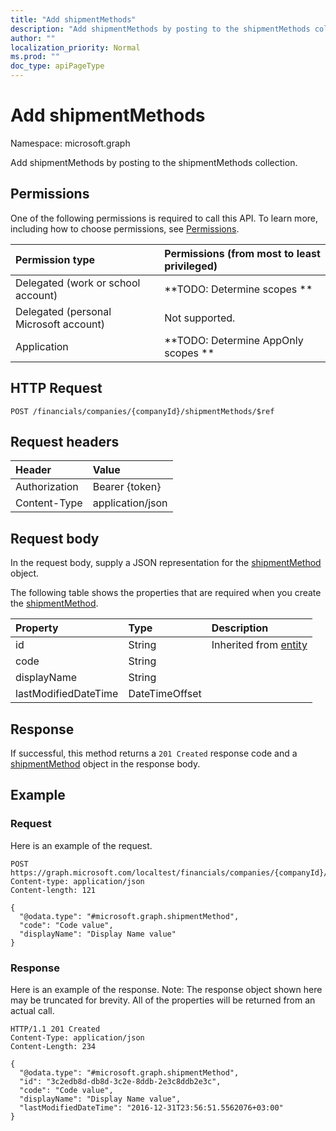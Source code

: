 ```yaml
---
title: "Add shipmentMethods"
description: "Add shipmentMethods by posting to the shipmentMethods collection."
author: ""
localization_priority: Normal
ms.prod: ""
doc_type: apiPageType
---
```


# Add shipmentMethods

Namespace: microsoft.graph

Add shipmentMethods by posting to the shipmentMethods collection.

## Permissions
One of the following permissions is required to call this API. To learn more, including how to choose permissions, see [Permissions](/concepts/permissions-reference.md).

|Permission type|Permissions (from most to least privileged)|
|:---|:---|
|Delegated (work or school account)|**TODO: Determine scopes **|
|Delegated (personal Microsoft account)|Not supported.|
|Application|**TODO: Determine AppOnly scopes **|

## HTTP Request
<!-- {
  "blockType": "ignored"
}
-->
``` http
POST /financials/companies/{companyId}/shipmentMethods/$ref
```

## Request headers
|Header|Value|
|:---|:---|
|Authorization|Bearer {token}|
|Content-Type|application/json|

## Request body
In the request body, supply a JSON representation for the [shipmentMethod](../resources/shipmentmethod.md) object.

The following table shows the properties that are required when you create the [shipmentMethod](../resources/shipmentmethod.md).

|Property|Type|Description|
|:---|:---|:---|
|id|String| Inherited from [entity](../resources/entity.md)|
|code|String||
|displayName|String||
|lastModifiedDateTime|DateTimeOffset||



## Response
If successful, this method returns a `201 Created` response code and a [shipmentMethod](../resources/shipmentmethod.md) object in the response body.

## Example

### Request
Here is an example of the request.
<!-- {
  "blockType": "request",
  "name": "create_shipmentmethod_from_"
}
-->
``` http
POST https://graph.microsoft.com/localtest/financials/companies/{companyId}/shipmentMethods
Content-type: application/json
Content-length: 121

{
  "@odata.type": "#microsoft.graph.shipmentMethod",
  "code": "Code value",
  "displayName": "Display Name value"
}
```

### Response
Here is an example of the response. Note: The response object shown here may be truncated for brevity. All of the properties will be returned from an actual call.
<!-- {
  "blockType": "response",
  "truncated": true,
  "@odata.type": "microsoft.graph.shipmentmethod"
}
-->
``` http
HTTP/1.1 201 Created
Content-Type: application/json
Content-Length: 234

{
  "@odata.type": "#microsoft.graph.shipmentMethod",
  "id": "3c2edb8d-db8d-3c2e-8ddb-2e3c8ddb2e3c",
  "code": "Code value",
  "displayName": "Display Name value",
  "lastModifiedDateTime": "2016-12-31T23:56:51.5562076+03:00"
}
```

